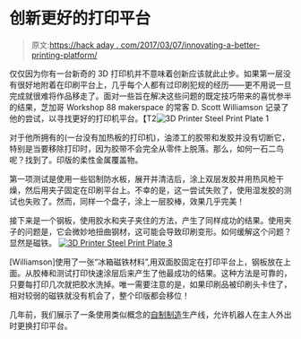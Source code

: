 # 创新更好的打印平台

> 原文:[https://hack aday . com/2017/03/07/innovating-a-better-printing-platform/](https://hackaday.com/2017/03/07/innovating-a-better-printing-platform/)

仅仅因为你有一台新奇的 3D 打印机并不意味着创新应该就此止步。如果第一层没有很好地附着在印刷平台上，几乎每个人都有过印刷犯规的经历——更不用说一旦完成就很难将作品移走了。面对一些旨在解决这些问题的既定技巧带来的喜忧参半的结果，芝加哥 Workshop 88 makerspace 的常客 D. Scott Williamson 记录了他的尝试，以寻找更好的打印机平台。【T2![3D Printer Steel Print Plate 1](../Images/23c2c76f535577fa378f90da520f555b.png)

对于他所拥有的(一台没有加热板的打印机)，油漆工的胶带和发胶并没有切断它，特别是当要移除打印时，因为胶带不会完全从零件上脱落。那么，如何一石二鸟呢？找到了。印版的柔性金属覆盖物。

第一项测试是使用一些铝制防水板，展开并清洁后，涂上双层发胶并用热风枪干燥，然后用夹子固定在印刷平台上。不幸的是，这一尝试失败了，使用湿发胶的测试也失败了。然而，同样一个盘子，涂上一层胶棒，效果几乎完美！

接下来是一个钢板，使用胶水和夹子夹住的方法，产生了同样成功的结果。使用夹子的问题是，它会微妙地扭曲钢材，这可能会导致印刷变形。如何缓解这个问题？显然是磁铁。 [![3D Printer Steel Print Plate 3](../Images/9ffd27e1eb07e5cf69283e10499bad8f.png)](https://hackaday.com/wp-content/uploads/2017/02/img_6612.jpg)

[Williamson]使用了一张“冰箱磁铁材料”,用双面胶固定在打印平台上，钢板放在上面。从胶棒和测试打印快速涂层后来产生了他最成功的结果。这种方法是可靠的，只要每打印几次就把胶水洗掉。唯一需要注意的是，如果印刷品被印刷头卡住了，相对较弱的磁铁就没有机会了，整个印版都会移位！

几年前，我们展示了一条使用类似概念的[自制制造](http://hackaday.com/2014/06/01/automated-home-manufacturing-combining-3d-printing-with-robotics/)生产线，允许机器人在主人外出时更换打印平台。